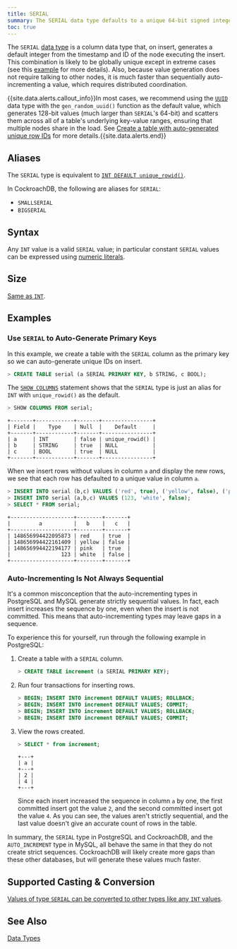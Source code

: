 ```yaml
---
title: SERIAL
summary: The SERIAL data type defaults to a unique 64-bit signed integer that is the combination of the insert timestamp and the ID of the node.
toc: true
---
```


The `SERIAL` [data type](data-types.html) is a column data type that, on insert, generates a default integer from the timestamp and ID of the node executing the insert. This combination is likely to be globally unique except in extreme cases (see this [example](create-table.html#create-a-table-with-auto-generated-unique-row-ids) for more details). Also, because value generation does not require talking to other nodes, it is much faster than sequentially auto-incrementing a value, which requires distributed coordination.

{{site.data.alerts.callout_info}}In most cases, we recommend using the <a href="uuid.html"><code>UUID</code></a> data type with the <code>gen_random_uuid()</code> function as the default value, which generates 128-bit values (much larger than <code>SERIAL</code>'s 64-bit) and scatters them across all of a table's underlying key-value ranges, ensuring that multiple nodes share in the load. See <a href="uuid.html#create-a-table-with-auto-generated-unique-row-ids">Create a table with auto-generated unique row IDs</a> for more details.{{site.data.alerts.end}}


## Aliases

The `SERIAL` type is equivalent to [`INT DEFAULT unique_rowid()`](int.html).

In CockroachDB, the following are aliases for `SERIAL`:

- `SMALLSERIAL`
- `BIGSERIAL`

## Syntax

Any `INT` value is a valid `SERIAL` value; in particular constant `SERIAL` values can be expressed using [numeric literals](sql-constants.html#numeric-literals).

## Size

[Same as `INT`](int.html#size).

## Examples

### Use `SERIAL` to Auto-Generate Primary Keys

In this example, we create a table with the `SERIAL` column as the primary key so we can auto-generate unique IDs on insert.

~~~ sql
> CREATE TABLE serial (a SERIAL PRIMARY KEY, b STRING, c BOOL);
~~~

The [`SHOW COLUMNS`](show-columns.html) statement shows that the `SERIAL` type is just an alias for `INT` with `unique_rowid()` as the default.

~~~ sql
> SHOW COLUMNS FROM serial;
~~~

~~~
+-------+------------+-------+----------------+
| Field |    Type    | Null  |    Default     |
+-------+------------+-------+----------------+
| a     | INT        | false | unique_rowid() |
| b     | STRING     | true  | NULL           |
| c     | BOOL       | true  | NULL           |
+-------+------------+-------+----------------+
~~~

When we insert rows without values in column `a` and display the new rows, we see that each row has defaulted to a unique value in column `a`.

~~~ sql
> INSERT INTO serial (b,c) VALUES ('red', true), ('yellow', false), ('pink', true);
> INSERT INTO serial (a,b,c) VALUES (123, 'white', false);
> SELECT * FROM serial;
~~~

~~~
+--------------------+--------+-------+
|         a          |   b    |   c   |
+--------------------+--------+-------+
| 148656994422095873 | red    | true  |
| 148656994422161409 | yellow | false |
| 148656994422194177 | pink   | true  |
|                123 | white  | false |
+--------------------+--------+-------+
~~~

### Auto-Incrementing Is Not Always Sequential

It's a common misconception that the auto-incrementing types in PostgreSQL and MySQL generate strictly sequential values. In fact, each insert increases the sequence by one, even when the insert is not committed. This means that auto-incrementing types may leave gaps in a sequence.

To experience this for yourself, run through the following example in PostgreSQL:

1. Create a table with a `SERIAL` column.

    ~~~ sql
    > CREATE TABLE increment (a SERIAL PRIMARY KEY);
    ~~~

2. Run four transactions for inserting rows.

    ~~~ sql
    > BEGIN; INSERT INTO increment DEFAULT VALUES; ROLLBACK;
    > BEGIN; INSERT INTO increment DEFAULT VALUES; COMMIT;
    > BEGIN; INSERT INTO increment DEFAULT VALUES; ROLLBACK;
    > BEGIN; INSERT INTO increment DEFAULT VALUES; COMMIT;
    ~~~

3. View the rows created.

    ~~~ sql
    > SELECT * from increment;
    ~~~
    ~~~
    +---+
    | a |
    +---+
    | 2 |
    | 4 |
    +---+
    ~~~

    Since each insert increased the sequence in column `a` by one, the first committed insert got the value `2`, and the second committed insert got the value `4`. As you can see, the values aren't strictly sequential, and the last value doesn't give an accurate count of rows in the table.

In summary, the `SERIAL` type in PostgreSQL and CockroachDB, and the `AUTO_INCREMENT` type in MySQL, all behave the same in that they do not create strict sequences. CockroachDB will likely create more gaps than these other databases, but will generate these values much faster.

## Supported Casting & Conversion

[Values of type `SERIAL` can be converted to other types like any `INT` values](int.html#supported-casting-conversion).

## See Also

[Data Types](data-types.html)

